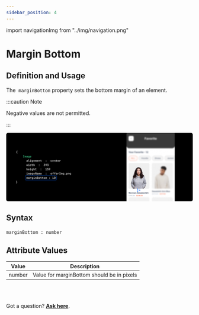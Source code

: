 ```yaml
---
sidebar_position: 4
---
```


import navigationImg from "../img/navigation.png"

# Margin Bottom

## Definition and Usage

The  `marginBottom` property sets the bottom margin of an element.

:::caution Note

Negative values are not permitted.

:::
 
![Example banner](./img/MarginBottom.png)
 
## Syntax
```js"
marginBottom : number
```

## Attribute Values


<table className="table-key keyboardKey">
  <thead>
    <tr>
      <th>Value</th>
      <th>Description</th>
    </tr>
  </thead>
  <tbody>
    <tr>
      <td>number</td>
      <td>Value for marginBottom should be in pixels</td>
    </tr>
  </tbody>
</table>



<br/>
<br/>

 Got a question? [**Ask here**](https://discord.com/invite/rFMnCG5MZ7).